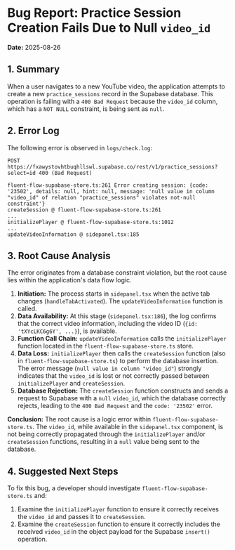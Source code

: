 # Bug Report: Practice Session Creation Fails Due to Null `video_id`

**Date:** 2025-08-26

## 1. Summary

When a user navigates to a new YouTube video, the application attempts to create a new `practice_sessions` record in the Supabase database. This operation is failing with a `400 Bad Request` because the `video_id` column, which has a `NOT NULL` constraint, is being sent as `null`.

## 2. Error Log

The following error is observed in `logs/check.log`:

```
POST https://fxawystovhtbuqhllswl.supabase.co/rest/v1/practice_sessions?select=id 400 (Bad Request)

fluent-flow-supabase-store.ts:261 Error creating session: {code: '23502', details: null, hint: null, message: 'null value in column "video_id" of relation "practice_sessions" violates not-null constraint'}
createSession @ fluent-flow-supabase-store.ts:261
...
initializePlayer @ fluent-flow-supabase-store.ts:1012
...
updateVideoInformation @ sidepanel.tsx:185
```

## 3. Root Cause Analysis

The error originates from a database constraint violation, but the root cause lies within the application's data flow logic.

1.  **Initiation:** The process starts in `sidepanel.tsx` when the active tab changes (`handleTabActivated`). The `updateVideoInformation` function is called.
2.  **Data Availability:** At this stage (`sidepanel.tsx:186`), the log confirms that the correct video information, including the video ID (`{id: 'tXYcLKC6g6Y', ...}`), is available.
3.  **Function Call Chain:** `updateVideoInformation` calls the `initializePlayer` function located in the `fluent-flow-supabase-store.ts` store.
4.  **Data Loss:** `initializePlayer` then calls the `createSession` function (also in `fluent-flow-supabase-store.ts`) to perform the database insertion. The error message (`null value in column "video_id"`) strongly indicates that the `video_id` is lost or not correctly passed between `initializePlayer` and `createSession`.
5.  **Database Rejection:** The `createSession` function constructs and sends a request to Supabase with a `null` `video_id`, which the database correctly rejects, leading to the `400 Bad Request` and the `code: '23502'` error.

**Conclusion:** The root cause is a logic error within `fluent-flow-supabase-store.ts`. The `video_id`, while available in the `sidepanel.tsx` component, is not being correctly propagated through the `initializePlayer` and/or `createSession` functions, resulting in a `null` value being sent to the database.

## 4. Suggested Next Steps

To fix this bug, a developer should investigate `fluent-flow-supabase-store.ts` and:

1.  Examine the `initializePlayer` function to ensure it correctly receives the `video_id` and passes it to `createSession`.
2.  Examine the `createSession` function to ensure it correctly includes the received `video_id` in the object payload for the Supabase `insert()` operation.
